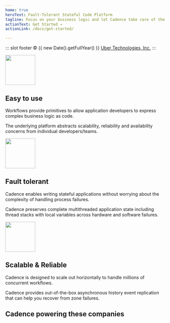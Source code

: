 ```yaml
---
home: true
heroText: Fault-Tolerant Stateful Code Platform
tagline: Focus on your business logic and let Cadence take care of the complexity of distributed systems
actionText: Get Started →
actionLink: /docs/get-started/

---
```

::: slot footer
© {{ new Date().getFullYear() }}  [Uber Technologies, Inc.](https://uber.github.io/)
:::


<div class="section alt">
  <div class="content content-wide">
    <div class="grid grid-flex-start">
      <div class="grid-col-4">
        <img class="image-align-center" src="img/icon/arrow_divert_filled.svg" width="94px" />
        <h2>Easy to use</h2>
        <p>Workflows provide primitives to allow application developers to express complex business logic as code.</p>
        <p>The underlying platform abstracts scalability, reliability and availability concerns from individual developers/teams.</p>
      </div>
      <div class="grid-col-4">
        <img class="image-align-center" src="img/icon/gears_outlined.svg" width="94px" />
        <h2>Fault tolerant</h2>
        <p>Cadence enables writing stateful applications without worrying about the complexity of handling process failures.</p>
        <p>Cadence preserves complete multithreaded application state including thread stacks with local variables across hardware and software failures.</p>
      </div>
      <div class="grid-col-4">
        <img class="image-align-center" src="img/icon/chart_bar_ascending_filled.svg" width="94px" />
        <h2>Scalable & Reliable</h2>
        <p>Cadence is designed to scale out horizontally to handle millions of concurrent workflows.</p>
        <p>Cadence provides out-of-the-box asynchronous history event replication that can help you recover from zone failures.</p>
      </div>
    </div>
  </div>
</div>

<div class="section">
  <div class="content">
    <h2>Cadence powering these companies</h2>
    <div class="grid grid-always grid-justify-evenly grid-wrap">
      <logo
        href="https://www.grupomasmovil.com/en"
        img="img/company-logo/masmovil.jpeg"
        label="Masmovil"
        width="160px"
      />
      <logo
        href="https://www.aftership.com"
        img="img/company-logo/aftership.svg"
        label="Aftership"
        width="163px"
      />
      <logo
        href="https://www.cruxinformatics.com"
        img="img/company-logo/crux.png"
        label="Crux Informatics"
        width="120px"
      />
      <logo
        href="https://www.linkedin.com"
        label="Linkedin"
      />
      <logo
        href="https://www.doordash.com"
        label="Doordash"
      />
      <logo
        href="https://www.didiglobal.com"
        label="Didi"
      />
      <logo
        href="https://banzaicloud.com"
        label="Banzai Cloud"
      />
      <logo
        href="https://www.grab.com"
        label="Grab"
      />
      <logo
        href="https://www.momenta.cn"
        label="Momenta"
      />
      <logo
        href="https://mirato.com"
        label="Mirato"
      />
      <logo
        href="https://www.axon.com"
        label="Axon"
      />
    </div>
  </div>
</div>
